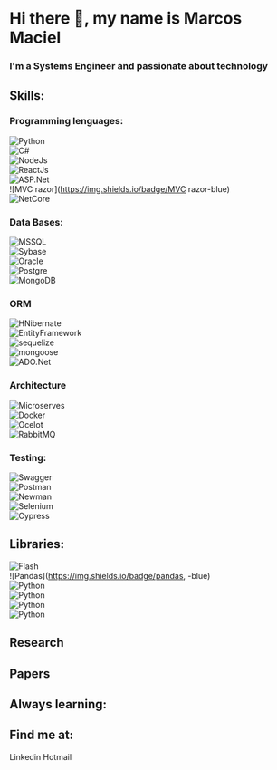 # Hi there 👋, my name is Marcos Maciel
### I'm a Systems Engineer and passionate about technology

## Skills:
### Programming lenguages:

![Python](https://img.shields.io/badge/Python-blue)</br>
![C#](https://img.shields.io/badge/C#-blue)</br>
![NodeJs](https://img.shields.io/badge/NodeJs-blue)</br>
![ReactJs](https://img.shields.io/badge/ReactJs-blue)</br>
![ASP.Net](https://img.shields.io/badge/ASP.Net-blue)</br>
![MVC razor](https://img.shields.io/badge/MVC razor-blue)</br>
![NetCore](https://img.shields.io/badge/NetCore-blue)</br>

### Data Bases:

![MSSQL](https://img.shields.io/badge/MSSQL-c%23-blue)</br>
![Sybase](https://img.shields.io/badge/Sybase-c%23-blue)</br>
![Oracle](https://img.shields.io/badge/Oracle-c%23-blue)</br>
![Postgre](https://img.shields.io/badge/Postgre-c%23-blue)</br>
![MongoDB](https://img.shields.io/badge/MongoDB-c%23-blue)</br>

### ORM
![HNibernate](https://img.shields.io/badge/HNibernate-blue)</br>
![EntityFramework](https://img.shields.io/badge/EntityFramework-blue)</br>
![sequelize](https://img.shields.io/badge/Sequelize-blue)</br>
![mongoose](https://img.shields.io/badge/Mongoose-blue)</br>
![ADO.Net](https://img.shields.io/badge/ADO.Net-blue)</br>

### Architecture
![Microserves](https://img.shields.io/badge/microsoft-blue)</br>
![Docker](https://img.shields.io/badge/Docker-blue)</br>
![Ocelot](https://img.shields.io/badge/Ocelot-blue)</br>
![RabbitMQ](https://img.shields.io/badge/RabbitMQ-blue)</br>

### Testing:
![Swagger](https://img.shields.io/badge/Swagger-blue)</br>
![Postman](https://img.shields.io/badge/Postman-blue)</br>
![Newman](https://img.shields.io/badge/Newman-blue)</br>
![Selenium](https://img.shields.io/badge/Selenium-blue)</br>
![Cypress](https://img.shields.io/badge/Cypress-blue)</br>

## Libraries:

![Flash](https://img.shields.io/badge/Flash-blue)</br>
![Pandas](https://img.shields.io/badge/pandas, -blue)</br>
![Python](https://img.shields.io/badge/PythonL-blue)</br>
![Python](https://img.shields.io/badge/PythonL-blue)</br>
![Python](https://img.shields.io/badge/PythonL-blue)</br>
![Python](https://img.shields.io/badge/PythonL-blue)</br>

## Research

## Papers

## Always learning:


## Find me at:

Linkedin
Hotmail



<!--
**mmaciel03/mmaciel03** is a ✨ _special_ ✨ repository because its `README.md` (this file) appears on your GitHub profile.

Here are some ideas to get you started:

- 🔭 I’m currently working on ...
- 🌱 I’m currently learning ...
- 👯 I’m looking to collaborate on ...
- 🤔 I’m looking for help with ...
- 💬 Ask me about ...
- 📫 How to reach me: ...
- 😄 Pronouns: ...
- ⚡ Fun fact: ...
-->
